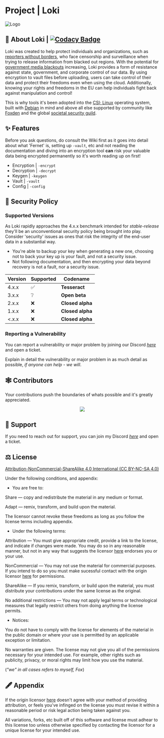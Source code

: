 # Project | Loki

![Logo](https://media.discordapp.net/attachments/1066955501910364170/1099833309258842193/loki.png?width=425&height=425)

## 🚀 About Loki | [![Codacy Badge](https://app.codacy.com/project/badge/Grade/4e6eb5c93e3242c7894e47349b6df69c)](https://app.codacy.com/gh/FoxIDK/loki/dashboard?utm_source=gh&utm_medium=referral&utm_content=&utm_campaign=Badge_grade)

Loki was created to help protect individuals and organizations, such as [reporters without borders](https://rsf.org/en), who face censorship and surveillance when trying to release information from blacked out regions. With the potential for [government media blackouts](https://en.wikipedia.org/wiki/Media_blackout) increasing, Loki provides a form of resistance against state, government, and corporate control of our data. By using encryption to vault files before uploading, users can take control of their data and protect their freedoms even when using the cloud. Additionally, knowing your rights and freedoms in the EU can help individuals fight back against manipulation and control!

This is why tools it's been adopted into the [CSI; Linux](https://csilinux.com/) operating system, built with [Debian](https://www.debian.org/) in mind and above all else supported by community like [Foxden](https://discord.gg/H4CjUqHm3Q) and the global [societal security guild](https://www.discord.gg/SAmAPUSzug).

## ✨ Features

Before you ask questions, do consult the Wiki first as it goes into detail about what 'Fernet' is, setting up `-vault`, etc and not reading the documentation and diving into an encryption tool **can** risk your valuable data being encrypted permanently so it's worth reading up on first!
- Encryption | `-encrypt`
- Decryption | `-decrypt`
- Keygen | `-keygen`
- Vault | `-vault`
- Config | `-config`

## 📛 Security Policy

### Supported Versions

As Loki rapidly approaches the 4.x.x benchmark intended for _stable-release_ they'll be an unconventional security policy being brought into play. Consider 'security' issues as ones that risk the integrity of the end-user data in a substantial way.

 - You're able to backup your key when generating a new one, choosing not to back your key up is your fault, and not a security issue.
 - Not following documentation, and then encrypting your data beyond recovery is not a fault, nor a security issue.


| Version | Supported          | Codename         |
| ------- | ------------------ | ---------------- |
| 4.x.x   | :white_check_mark: | **Tesseract**    |
| 3.x.x   | :grey_question:    | **Open beta**    |
| 2.x.x   | :x:                | **Closed alpha** |
| 1.x.x   | :x:                | **Closed alpha** |
| <.x.x   | :x:                | **Closed alpha** |

### Reporting a Vulnerability

You can report a vulnerability or major problem by joining our Discord [*here*](https://discord.gg/H4CjUqHm3Q) and open a ticket.

Explain in detail the vulnerability or major problem in as much detail as possible, _if anyone can help - we will_.

## 🕸 Contributors

Your contributions push the boundaries of whats possible and it's greatly appreciated.
<br>
<a href="https://github.com/FoxIDK/loki/graphs/contributors">
<p align="center">
  <img src="https://contrib.rocks/image?repo=FoxIDK/loki" />
  </p>
</a>

## 📱 Support

If you need to reach out for support, you can join my Discord [*here*](https://discord.gg/H4CjUqHm3Q) and open a ticket.

## ⚖ License

[Attribution-NonCommercial-ShareAlike 4.0 International (CC BY-NC-SA 4.0)](https://creativecommons.org/licenses/by-nc-sa/4.0/)

Under the following conditions, and appendix:

- You are free to:

Share — copy and redistribute the material in any medium or format.

Adapt — remix, transform, and build upon the material.

The licensor cannot revoke these freedoms as long as you follow the license terms including appendix.

- Under the following terms:

Attribution — You must give appropriate credit, provide a link to the license, and indicate if changes were made. You may do so in any reasonable manner, but not in any way that suggests the licensor [here](https://www.github.com/FoxIDK/) endorses you or your use.

NonCommercial — You may not use the material for commercial purposes. If you intend to do so you must make sucessful contact with the origin licensor [here](https://www.github.com/FoxIDK/) for permissions.

ShareAlike — If you remix, transform, or build upon the material, you must distribute your contributions under the same license as the original.

No additional restrictions — You may not apply legal terms or technological measures that legally restrict others from doing anything the license permits.

- Notices:

You do not have to comply with the license for elements of the material in the public domain or where your use is permitted by an applicable exception or limitation.

No warranties are given. The license may not give you all of the permissions necessary for your intended use. For example, other rights such as publicity, privacy, or moral rights may limit how you use the material.

(_"we" in all cases refers to myself, Fox_)

## 🖋 Appendix

If the origin licensor [here](https://www.github.com/FoxIDK/) doesn't agree with your method of providing attribution, or feels you've infinged on the license you must revise it within a reasonable period or risk legal action being taken against you.

All variations, forks, etc built off of this software and license must adhear to this license too unless otherwise specified by contacting the licensor for a unique license for your intended use.